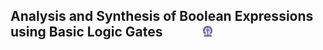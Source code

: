 ## Analysis and Synthesis of Boolean Expressions using Basic Logic Gates  &nbsp; &nbsp; &nbsp; &nbsp; &nbsp; &nbsp; <img src="images/iitkgp.png" width="3%" />